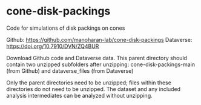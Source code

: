 # cone-disk-packings
Code for simulations of disk packings on cones

Github: https://github.com/manoharan-lab/cone-disk-packings
Dataverse: https://doi.org/10.7910/DVN/ZQ4BUR

Download Github code and Dataverse data. This parent directory should contain two unzipped subfolders after unzipping: cone-disk-packings-main (from Github) and dataverse_files (from Dataverse)

Only the parent directories need to be unzipped; files within these directories do not need to be unzipped. The dataset and any included analysis intermediates can be analyzed without unzipping.